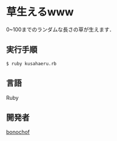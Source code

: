 # 草生えるwww
0~100までのランダムな長さの草が生えます．

## 実行手順
```
$ ruby kusahaeru.rb
```

## 言語
Ruby

## 開発者
[bonochof](https://github.com/bonochof)
